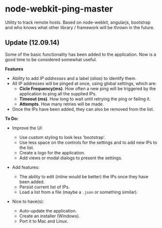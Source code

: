 node-webkit-ping-master
=======================

Utility to track remote hosts. Based on node-webkit, angularjs, bootstrap and who knows what other library / framework will be thrown in the future.

Update (12.09.14)
-----------------

Some of the basic functionality has been added to the application.
Now is a good time to be considered somewhat useful.

**Features**

* Ability to add _IP addresses_ and a label (_alias_) to identify them.
* All IP addresses will be pinged at once, using global settings, which are:
  * **Cicle Frequency(ms)**. How often a new ping will be triggered by the application to ping all the supplied IPs.
  * **Timeout (ms)**. How long to wait until retrying the ping or failing it.
  * **Attempts**. How many retries will be made.
* Once the IPs have been added, they can also be removed from the list.

**To Do:**

* Improve the UI:
  * Use custom styling to look less 'bootstrap'.
  * Use less space on the controls for the settings and to add new IPs to the list.
  * Create a logo for the application.
  * Add views or modal dialogs to present the settings.

* Add features:
  * The ability to edit (inline would be better) the IPs once they have been added.
  * Persist current list of IPs.
  * Load a list from a file (maybe a ``.json`` or something similar).

* Nice to have(s):
  * Auto-update the application.
  * Create an installer (Windows).
  * Port it to Mac and Linux.
